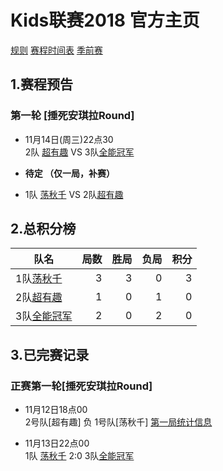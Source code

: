 # Kids联赛2018 官方主页

[规则](rule.md) [赛程时间表](schedule.md) [季前赛](score.md)

## 1.赛程预告
### 第一轮 [捶死安琪拉Round]
 
 - 11月14日(周三)22点30    
 2队 [超有趣](team2.md) VS  3队[全能冠军](team3.md)

 -  **待定    （仅一局，补赛）**
   - 1队 [荡秋千](team1.md) VS  2队[超有趣](team2.md)

## 2.总积分榜

| 队名         | 局数 | 胜局 | 负局 |  积分 |
|-------------| --: | --: | --: | --: |
| 1队[荡秋千](team1.md)   | 3  | 3  | 0 | 3 |
| 2队[超有趣](team2.md)   | 1  | 0  | 1 | 0 |
| 3队[全能冠军](team3.md) | 2  | 0  | 2 | 0 |

## 3.已完赛记录
### 正赛第一轮[捶死安琪拉Round]
- 11月12日18点00    
2号队[超有趣]  负  1号队[荡秋千] 
[第一局统计信息](https://upload.cc/i4/BuHOi.jpg)


- 11月13日22点00    
 1队 [荡秋千](team1.md)  2:0 3队[全能冠军](team3.md)


